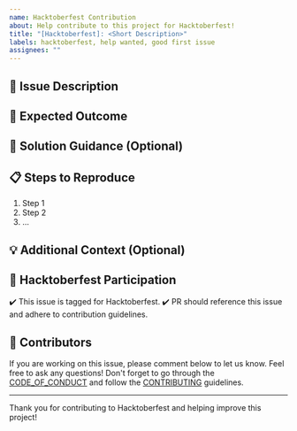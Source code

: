 ```yaml
---
name: Hacktoberfest Contribution
about: Help contribute to this project for Hacktoberfest!
title: "[Hacktoberfest]: <Short Description>"
labels: hacktoberfest, help wanted, good first issue
assignees: ""
---
```


## 📝 Issue Description

<!-- Describe the issue in detail. Include any background or context that might help the contributor understand the task. -->

## 🎯 Expected Outcome

<!-- Outline the expected result or goal for this issue. What should be done or achieved? -->

## 🔧 Solution Guidance (Optional)

<!-- If applicable, provide hints or tips that might help the contributor. You can point to documentation, code files, or similar issues. -->

## 📋 Steps to Reproduce

<!-- List detailed steps for reproducing the issue (if applicable). -->

1. Step 1
2. Step 2
3. ...

## 💡 Additional Context (Optional)

<!-- Add any additional information, code snippets, logs, or references that may help the contributor in resolving the issue. -->

## 🎃 Hacktoberfest Participation

✔️ This issue is tagged for Hacktoberfest.
✔️ PR should reference this issue and adhere to contribution guidelines.

## 👥 Contributors

If you are working on this issue, please comment below to let us know. Feel free to ask any questions!
Don't forget to go through the [CODE_OF_CONDUCT](https://github.com/CodeQuestic/OpenPrep/blob/main/.github/CODE_OF_CONDUCT.md) and follow the [CONTRIBUTING](https://github.com/CodeQuestic/OpenPrep/blob/main/.github/CONTRIBUTING.md) guidelines.

---

Thank you for contributing to Hacktoberfest and helping improve this project!
